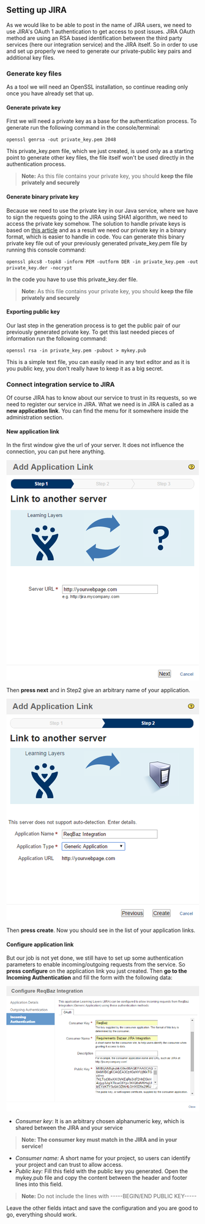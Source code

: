Setting up JIRA
-------------

As we would like to be able to post in the name of JIRA users, we need to use JIRA's OAuth 1 authentication to get access to post issues. JIRA OAuth method are using an RSA based identification between the third party services (here our integration service) and the JIRA itself. So in order to use and set up properly we need to generate our private-public key pairs and additional key files.

### Generate key files
As a tool we will need an OpenSSL installation, so continue reading only once you have already set that up.

#### Generate private key
First we will need a private key as a base for the authentication process. To generate run the following command in the console/terminal:
```console
openssl genrsa -out private_key.pem 2048
```
This private_key.pem file, which we just created, is used only as a starting point to generate other key files, the file itself won't be used directly in the authentication process.

> **Note:** As this file contains your private key, you should **keep the file privately and securely**

#### Generate binary private key
Because we need to use the private key in our Java service, where we have to sign the requests going to the JIRA using SHA1 algorithm, we need to access the private key somehow. The solution to handle private keys is based on [this article](http://codeartisan.blogspot.de/2009/05/public-key-cryptography-in-java.html) and as a result we need our private key in a binary format, which is easier to handle in code. You can generate this binary private key file out of your previously generated private_key.pem file by running this console command:
```console
openssl pkcs8 -topk8 -inform PEM -outform DER -in private_key.pem -out private_key.der -nocrypt
```

In the code you have to use this private_key.der file.

> **Note:** As this file contains your private key, you should **keep the file privately and securely**
#### Exporting public key
Our last step in the generation process is to get the public pair of our previously generated private key. To get this last needed pieces of information run the following command:
```console
openssl rsa -in private_key.pem -pubout > mykey.pub
```
This is a simple text file, you can easily read in any text editor and as it is you public key, you don't really have to keep it as a big secret.

### Connect integration service to JIRA
Of course JIRA has to know about our service to trust in its requests, so we need to register our service in JIRA.
What we need is in JIRA is called as a **new application link**. You can find the menu for it somewhere inside the administration section.

#### New application link
In the first window give the url of your server. It does not influence the connection, you can put here anything.

![enter image description here](img/new_application_link1.png)

Then **press next** and in Step2 give an arbitrary name of your application.

![enter image description here](img/new_application_link2.png)

Then **press create**. Now you should see in the list of your application links.

#### Configure application link
But our job is not yet done, we still have to set up some authentication parameters to enable incoming/outgoing requests from the service. So **press configure** on the application link you just created.
Then **go to the Incoming Authentication** and fill the form with the following data:

![enter image description here](img/configure_application_link.png)

- *Consumer key*: It is an arbitrary chosen alphanumeric key, which is shared between the JIRA and your service

> **Note: The consumer key must match in the JIRA and in your service!**

- *Consumer name:* A short name for your project, so users can identify your project and can trust to allow access.
- *Public key:* Fill this field with the public key you generated. Open the mykey.pub file and copy the content between the header and footer lines into this field.

> **Note:** Do not include the lines with -----BEGIN/END PUBLIC KEY-----

Leave the other fields intact and save the configuration and you are good to go, everything should work.